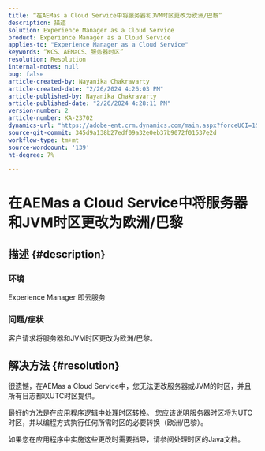 ```yaml
---
title: “在AEMas a Cloud Service中将服务器和JVM时区更改为欧洲/巴黎”
description: 描述
solution: Experience Manager as a Cloud Service
product: Experience Manager as a Cloud Service
applies-to: "Experience Manager as a Cloud Service"
keywords: “KCS、AEMaCS、服务器时区”
resolution: Resolution
internal-notes: null
bug: false
article-created-by: Nayanika Chakravarty
article-created-date: "2/26/2024 4:26:03 PM"
article-published-by: Nayanika Chakravarty
article-published-date: "2/26/2024 4:28:11 PM"
version-number: 2
article-number: KA-23702
dynamics-url: "https://adobe-ent.crm.dynamics.com/main.aspx?forceUCI=1&pagetype=entityrecord&etn=knowledgearticle&id=f997ebb8-c3d4-ee11-9079-6045bd006b4b"
source-git-commit: 345d9a138b27edf09a32e0eb37b9072f01537e2d
workflow-type: tm+mt
source-wordcount: '139'
ht-degree: 7%

---
```


# 在AEMas a Cloud Service中将服务器和JVM时区更改为欧洲/巴黎

## 描述 {#description}


### 环境

Experience Manager 即云服务

### 问题/症状

客户请求将服务器和JVM时区更改为欧洲/巴黎。


## 解决方法 {#resolution}


很遗憾，在AEMas a Cloud Service中，您无法更改服务器或JVM的时区，并且所有日志都以UTC时区提供。

最好的方法是在应用程序逻辑中处理时区转换。 您应该说明服务器时区将为UTC时区，并以编程方式执行任何所需时区的必要转换（欧洲/巴黎）。

如果您在应用程序中实施这些更改时需要指导，请参阅处理时区的Java文档。
